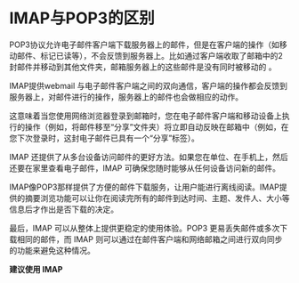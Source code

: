 IMAP与POP3的区别
================

POP3协议允许电子邮件客户端下载服务器上的邮件，但是在客户端的操作（如移动邮件、标记已读等），不会反馈到服务器上。比如通过客户端收取了邮箱中的2封邮件并移动到其他文件夹，邮箱服务器上的这些邮件是没有同时被移动的 。

IMAP提供webmail 与电子邮件客户端之间的双向通信，客户端的操作都会反馈到服务器上，对邮件进行的操作，服务器上的邮件也会做相应的动作。

这意味着当您使用网络浏览器登录到邮箱时，您在电子邮件客户端和移动设备上执行的操作（例如，将邮件移至“分享”文件夹）将立即自动反映在邮箱中（例如，在您下次登录时，这封电子邮件已具有一个“分享”标签）。

IMAP 还提供了从多台设备访问邮件的更好方法。如果您在单位、在手机上，然后还要在家里查看电子邮件，IMAP 可确保您随时能够从任何设备访问新的邮件。

IMAP像POP3那样提供了方便的邮件下载服务，让用户能进行离线阅读。IMAP提供的摘要浏览功能可以让你在阅读完所有的邮件到达时间、主题、发件人、大小等信息后才作出是否下载的决定。

最后，IMAP 可以从整体上提供更稳定的使用体验。POP3 更易丢失邮件或多次下载相同的邮件，而 IMAP 则可以通过在邮件客户端和网络邮箱之间进行双向同步的功能来避免这种情况。

**建议使用 IMAP**
